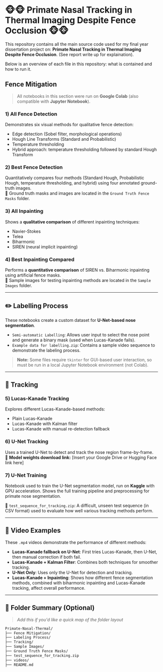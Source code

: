 # 🐵🐵 Primate Nasal Tracking in Thermal Imaging Despite Fence Occlusion 🐵🐵

This repository contains all the main source code used for my final year dissertation project on: **Primate Nasal Tracking in Thermal Imaging Despite Fence Occlusion**.
(See report write up for explaination).

Below is an overview of each file in this repository: what is contained and how to run it.

## Fence Mitigation

> All notebooks in this section were run on **Google Colab** (also compatible with **Jupyter Notebook**).

### 1) All Fence Detection  
Demonstrates six visual methods for qualitative fence detection:
- Edge detection (Sobel filter, morphological operations)  
- Hough Line Transforms (Standard and Probabilistic)  
- Temperature thresholding  
- Hybrid approach: temperature thresholding followed by standard Hough Transform

### 2) Best Fence Detection  
Quantitatively compares four methods (Standard Hough, Probabilistic Hough, temperature thresholding, and hybrid) using four annotated ground-truth images.  
📂 Ground truth masks and images are located in the `Ground Truth Fence Masks` folder.

### 3) All Inpainting  
Shows a **qualitative comparison** of different inpainting techniques:
- Navier-Stokes  
- Telea  
- Biharmonic  
- SIREN (neural implicit inpainting)

### 4) Best Inpainting Compared  
Performs a **quantitative comparison** of SIREN vs. Biharmonic inpainting using artificial fence masks.  
📂 Sample images for testing inpainting methods are located in the `Sample Images` folder.

---

## ✏️ Labelling Process

These notebooks create a custom dataset for **U-Net-based nose segmentation**.

- `Semi-automatic Labelling`: Allows user input to select the nose point and generate a binary mask (used when Lucas-Kanade fails).
- `Example data for labelling.zip`: Contains a sample video sequence to demonstrate the labeling process.

> **Note:** Some files require `tkinter` for GUI-based user interaction, so must be run in a local Jupyter Notebook environment (not Colab).

---

## 🧠 Tracking

### 5) Lucas-Kanade Tracking  
Explores different Lucas-Kanade-based methods:
- Plain Lucas-Kanade  
- Lucas-Kanade with Kalman filter  
- Lucas-Kanade with manual re-detection fallback

### 6) U-Net Tracking  
Uses a trained U-Net to detect and track the nose region frame-by-frame.  
🔗 **Model weights download link:** [Insert your Google Drive or Hugging Face link here]

### 7) U-Net Training  
Notebook used to train the U-Net segmentation model, run on **Kaggle** with GPU acceleration. Shows the full training pipeline and preprocessing for primate nose segmentation.

📂 `test_sequence_for_tracking.zip`: A difficult, unseen test sequence (in CSV format) used to evaluate how well various tracking methods perform.

---

## 🎥 Video Examples

These `.mp4` videos demonstrate the performance of different methods:

- **Lucas-Kanade fallback on U-Net**: First tries Lucas-Kanade, then U-Net, then manual correction if both fail.
- **Lucas-Kanade + Kalman Filter**: Combines both techniques for smoother tracking.
- **U-Net Only**: Uses only the U-Net for detection and tracking.
- **Lucas-Kanade + Inpainting**: Shows how different fence segmentation methods, combined with biharmonic inpainting and Lucas-Kanade tracking, affect overall performance.

---

## 📁 Folder Summary (Optional)
> _Add this if you'd like a quick map of the folder layout_

```bash
Primate-Nasal-Thermal/
├── Fence Mitigation/
├── Labeling Process/
├── Tracking/
├── Sample Images/
├── Ground Truth Fence Masks/
├── test_sequence_for_tracking.zip
├── videos/
├── README.md
